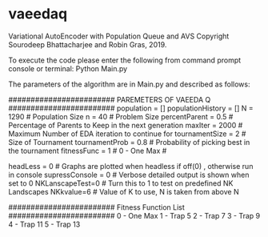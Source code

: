 # vaeedaq
Variational AutoEncoder with Population Queue and AVS
Copyright Sourodeep Bhattacharjee and Robin Gras, 2019.

To execute the code please enter the following from command prompt console or terminal:
  Python Main.py

The parameters of the algorithm are in Main.py and described as follows:

########################
PAREMETERS OF VAEEDA Q
########################
population = []
populationHistory = []
N = 1290               # Population Size 
n = 40                 # Problem Size
percentParent = 0.5    # Percentage of Parents to Keep in the next generation
maxIter = 2000         # Maximum Number of EDA iteration to continue for
tournamentSize = 2     # Size of Tournament
tournamentProb = 0.8   # Probability of picking best in the tournament
fitnessFunc = 1        # 0 - One Max #


headLess = 0           # Graphs are plotted when headless if off(0) , otherwise run in console
supressConsole = 0     # Verbose detailed output is shown when set to 0
NKLanscapeTest=0       # Turn this to 1 to test on predefined NK Landscapes
NKkvalue=6             # Value of K to use, N is taken from above N

########################
Fitness Function List
########################
0 - One Max
1 - Trap 5
2 - Trap 7
3 - Trap 9
4 - Trap 11
5 - Trap 13
